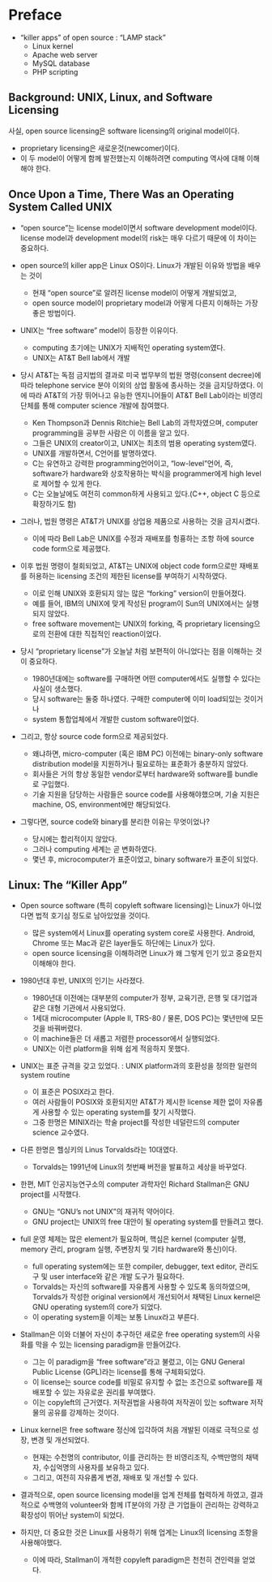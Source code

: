 # Preface 
  - “killer apps” of open source : “LAMP stack”
    - Linux kernel
    - Apache web server
    - MySQL database
    - PHP scripting
 
## Background: UNIX, Linux, and Software Licensing

사실, open source licensing은 software licensing의 original model이다.

  -  proprietary licensing은  새로운것(newcomer)이다.
  -  이  두 model이  어떻게  함께  발전했는지  이해하려면 computing 역사에  대해  이해해야  한다.

## Once Upon a Time, There Was an Operating System Called UNIX

   - “open source”는 license model이면서 software development model이다. license model과 development model의 risk는  매우  다르기  때문에  이  차이는  중요하다.

  - open source의 killer app은 Linux OS이다. Linux가  개발된  이유와  방법을  배우는  것이
    -   현재 “open source”로  알려진 license model이  어떻게  개발되었고,
    -   open source model이 proprietary model과  어떻게  다른지  이해하는  가장  좋은  방법이다.

-   UNIX는 “free software” model이  등장한  이유이다.
    -  computing 초기에는 UNIX가  지배적인 operating system였다.
    -  UNIX는  AT&T Bell lab에서  개발
-   당시 AT&T는  독점  금지법의  결과로  미국  법무부의  법원  명령(consent decree)에  따라 telephone service 분야  이외의  상업  활동에  종사하는  것을  금지당하였다. 이에  따라 AT&T의  가장  뛰어나고  유능한  엔지니어들이 AT&T Bell Lab이라는  비영리  단체를  통해 computer science 개발에  참여했다.
    -   Ken Thompson과 Dennis Ritchie는 Bell Lab의  과학자였으며, computer programming을  공부한  사람은  이  이름을  알고  있다.
    -   그들은 UNIX의 creator이고, UNIX는  최초의  범용 operating system였다.
    -   UNIX를  개발하면서, C언어를  발명하였다.
    -   C는  유연하고  강력한 programming언어이고, “low-level”언어, 즉, software가 hardware와  상호작용하는  박식을 programmer에게 high level로  제어할  수  있게  한다.
    -   C는  오늘날에도  여전히 common하게  사용되고  있다.(C++, object C 등으로  확장하기도  함)

-   그러나, 법원  명령은 AT&T가 UNIX를  상업용  제품으로  사용하는  것을  금지시켰다.
    -   이에  따라 Bell Lab은 UNIX를  수정과  재배포를  헝횽하는  조항  하에 source code form으로  제공했다.
-   이후  법원  명령이  철회되었고, AT&T는 UNIX에 object code form으로만  재배포를  허용하는 licensing 조건의  제한된 license를  부여하기  시작하였다.
    -   이로  인해 UNIX와  호환되지  않는  많은 “forking” version이  만들어졌다.
    -   예를  들어, IBM의 UNIX에  맞게  작성된 program이 Sun의 UNIX에서는  실행되지  않았다.
    -   free software movement는 UNIX의 forking, 즉 proprietary licensing으로의  전환에  대한  직접적인 reaction이었다.
-   당시 “proprietary license”가  오늘날  처럼  보편적이  아니었다는  점을  이해하는  것이  중요하다.
    -   1980년대에는 software를  구매하면  어떤 computer에서도  실행할  수  있다는  사실이  생소했다.
    -   당시 software는  둘중  하나였다. 구매한 computer에  이미 load되있는  것이거나
    -   system 통합업체에서  개발한 custom software이었다.
-   그리고, 항상 source code form으로  제공되었다.
    -   왜냐하면, micro-computer (혹은 IBM PC) 이전에는 binary-only software distribution model을  지원하거나  필요로하는  표준화가  충분하지  않았다.
    -   회사들은  거의  항상  동일한 vendor로부터 hardware와 software를 bundle로  구입했다.
    -   기술  지원을  담당하는  사람들은 source code를  사용해야했으며, 기술  지원은 machine, OS, environment에만  해당되었다.
-   그렇다면, source code와 binary를  분리한  이유는  무엇이었나?
    -   당시에는  합리적이지  않았다.
    -   그러나 computing 세계는  곧  변화하였다.
    -   몇년  후, microcomputer가  표준이었고, binary software가  표준이  되었다.

## Linux: The “Killer App”

-   Open source software (특히 copyleft software licensing)는 Linux가  아니었다면  법적  호기심  정도로  남아있었을  것이다.
    -   많은 system에서 Linux를 operating system core로  사용한다. Android, Chrome 또는 Mac과  같은 layer들도 하단에는 Linux가 있다.
    -   open source licensing을  이해하려면 Linux가  왜  그렇게  인기  있고  중요한지  이해해야  한다.

-   1980년대  후반, UNIX의  인기는  사라졌다.
    -   1980년대  이전에는  대부분의 computer가  정부, 교육기관, 은행  및  대기업과  같은  대형  기관에서  사용되었다.
    -   1세대 microcomputer (Apple II, TRS-80 / 물론, DOS PC)는  몇년만에  모든  것을  바꿔버렸다.
    -   이 machine들은  더  새롭고  저렴한 processor에서  실행되었다.
    -   UNIX는  이런 platform을  위해  쉽게  적응하지  못했다.

-   UNIX는  표준  규격을  갖고  있었다. : UNIX platform과의  호환성을  정의한  일련의 system routine
    -   이  표준은 POSIX라고  한다.
    -   여러  사람들이 POSIX와  호환되지만 AT&T가  제시한 license 제한  없이  자유롭게  사용할  수  있는 operating system를  찾기  시작했다.
    -   그중  한명은 MINIX라는  학술 project를  작성한  네덜란드의 computer science 교수였다.
-   다른  한명은  헬싱키의 Linus Torvalds라는 10대였다.
    -   Torvalds는 1991년에 Linux의  첫번째  버전을  발표하고  세상을  바꾸었다.
-   한편, MIT 인공지능연구소의 computer 과학자인 Richard Stallman은 GNU project를  시작했다.
    -   GNU는 “GNU’s not UNIX”의  재귀적  약어이다.
    -   GNU project는 UNIX의 free 대안이  될 operating system를  만들려고  했다.
-   full 운영  체제는  많은 element가  필요하며, 핵심은 kernel (computer 실행, memory 관리, program 실행, 주변장치  및  기타 hardware와  통신)이다.
    -   full operating system에는  또한 compiler, debugger, text editor, 관리도구  및 user interface와  같은  개발  도구가  필요하다.
    -   Torvalds는  자신의 software를  자유롭게  사용할  수  있도록  동의하였으며, Torvalds가  작성한 original version에서  개선되어서  채택된 Linux kernel은 GNU operating system의 core가  되었다.
    -   이 operating system을  이제는  보통 Linux라고  부른다.
-   Stallman은  이와  더불어  자신이 추구하던  새로운 free operating system의  사유화를  막을 수 있는 licensing paradigm을  만들어갔다.
    -   그는  이 paradigm을 “free software”라고  불렀고, 이는 GNU General Public License (GPL)라는 license를  통해  구체화되었다.
    -   이 license는 source code를  비밀로  유지할  수  없는  조건으로 software를  재배포할  수  있는  자유로운  권리를  부여했다.
    -   이는 copyleft의  근거였다. 저작권법을  사용하여  저작권이  있는 software 저작물의  공유를  강제하는  것이다.
-   Linux kernel은  free software 정신에  입각하여 처음  개발된  이래로  극적으로  성장, 변경  및  개선되었다.
    -   현재는  수천명의 contributor, 이를  관리하는  한  비영리조직, 수백만명의  채택자, 수십억명의  사용자를  보유하고  있다.
    -   그리고, 여전히  자유롭게  변경, 재배포  및  개선할  수  있다.
-   결과적으로, open source licensing model을  업계  전체를  협력하게  하였고, 결과적으로  수백명의 volunteer와  함께 IT분야의  가장  큰  기업들이  관리하는  강력하고  확장성이  뛰어난 system이  되었다.
- 하지만, 더  중요한  것은 Linux를  사용하기  위해  업계는 Linux의 licensing 조항을  사용해야했다.
    -   이에  따라, Stallman이  개척한 copyleft paradigm은  천천히  견인력을  얻었다.
